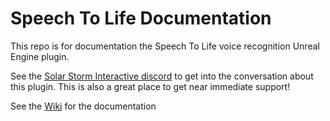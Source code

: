 # Speech To Life Documentation

This repo is for documentation the Speech To Life voice recognition Unreal Engine plugin.

See the [Solar Storm Interactive discord](https://discord.gg/zBXM6VC4r8) to get into the conversation about this plugin. This is also a great place to get near immediate support!

See the [Wiki](https://github.com/SolarStormInteractive/SpeechToLife_Docs/wiki) for the documentation

